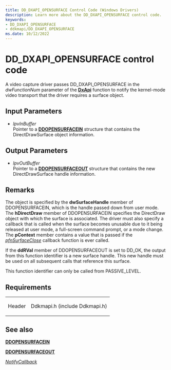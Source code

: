 ```yaml
---
title: DD_DXAPI_OPENSURFACE Control Code (Windows Drivers)
description: Learn more about the DD_DXAPI_OPENSURFACE control code.
keywords:
- DD_DXAPI_OPENSURFACE
- ddkmapi/DD_DXAPI_OPENSURFACE
ms.date: 10/12/2022
---
```


# DD\_DXAPI\_OPENSURFACE control code

A video capture driver passes DD\_DXAPI\_OPENSURFACE in the *dwFunctionNum* parameter of the [**DxApi**](/windows-hardware/drivers/ddi/dxapi/nf-dxapi-dxapi) function to notify the kernel-mode video transport that the driver requires a surface object.

## Input Parameters

- *lpvInBuffer*  
    Pointer to a [**DDOPENSURFACEIN**](/windows/win32/api/ddkmapi/ns-ddkmapi-ddopensurfacein) structure that contains the DirectDrawSurface object information.

## Output Parameters

- *lpvOutBuffer*  
    Pointer to a [**DDOPENSURFACEOUT**](/windows/win32/api/ddkmapi/ns-ddkmapi-ddopensurfaceout) structure that contains the new DirectDrawSurface handle information.

## Remarks

The object is specified by the **dwSurfaceHandle** member of DDOPENSURFACEIN, which is the handle passed down from user mode. The **hDirectDraw** member of DDOPENSURFACEIN specifies the DirectDraw object with which the surface is associated. The driver must also specify a callback that is called when the surface becomes unusable due to it being released at user mode, a full-screen command prompt, or a mode change. The **pContext** member contains a value that is passed if the [*pfnSurfaceClose*](/windows/win32/api/ddkmapi/ns-ddkmapi-ddopensurfacein#members) callback function is ever called.

If the **ddRVal** member of DDOPENSURFACEOUT is set to DD\_OK, the output from this function identifier is a new surface handle. This new handle must be used on all subsequent calls that reference this surface.

This function identifier can only be called from PASSIVE\_LEVEL.

## Requirements

<table>
<tbody>
<tr class="odd">
<td><p>Header</p></td>
<td>Ddkmapi.h (include Ddkmapi.h)</td>
</tr>
</tbody>
</table>

## See also

[**DDOPENSURFACEIN**](/windows/win32/api/ddkmapi/ns-ddkmapi-ddopensurfacein)

[**DDOPENSURFACEOUT**](/windows/win32/api/ddkmapi/ns-ddkmapi-ddopensurfaceout)

[*NotifyCallback*](notify-callback-functions-in-a-video-capture-driver.md)
